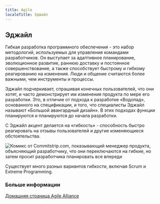 ```yaml
---
title: Agile
localeTitle: Эджайл
---
```

## Эджайл

Гибкая разработка программного обеспечения - это набор методологий, используемых для управления командами разработчиков. Он выступает за адаптивное планирование, эволюционное развитие, раннюю доставку и постоянное совершенствование, а также способствует быстрому и гибкому реагированию на изменения. Люди и общение считаются более важными, чем инструменты и процессы.

Эджайл подчеркивает, спрашивая конечных пользователей, что они хотят, и часто демонстрирует им изменения продукта по мере его разработки. Это, в отличие от подхода к разработке «Водопад», основанного на спецификации, и того, что специалисты Эджайл называют «Большой авангардный дизайн». В этих подходах функции планируются и планируются до начала разработки.

С Эджайл акцент делается на «гибкость» - способность быстро реагировать на отзывы пользователей и другие изменяющиеся обстоятельства.

![Комикс от Commitstrip.com, показывающий менеджер продукта, объясняющий разработчику, что они переключаются на гибкие, но затем просит разработчика планировать все впереди](https://www.commitstrip.com/wp-content/uploads/2017/01/Strip-Budegt-fixe-pour-projet-flexible-english650-final.jpg)

Существует много разных вариантов гибкости, включая Scrum и Extreme Programming.

### Больше информации

[Домашняя страница Agile Alliance](https://www.agilealliance.org/)
